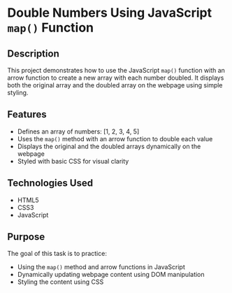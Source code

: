 # Double Numbers Using JavaScript `map()` Function

## Description  
This project demonstrates how to use the JavaScript `map()` function with an arrow function to create a new array with each number doubled. It displays both the original array and the doubled array on the webpage using simple styling.

## Features  
- Defines an array of numbers: [1, 2, 3, 4, 5]  
- Uses the `map()` method with an arrow function to double each value  
- Displays the original and the doubled arrays dynamically on the webpage  
- Styled with basic CSS for visual clarity

## Technologies Used  
- HTML5  
- CSS3  
- JavaScript

## Purpose  
The goal of this task is to practice:
- Using the `map()` method and arrow functions in JavaScript  
- Dynamically updating webpage content using DOM manipulation  
- Styling the content using CSS
